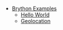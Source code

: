 - [Brython Examples](https://brython.info/gallery/gallery_en.html)
    - [Hello World](https://brython.info/gallery/hello.html)
    - [Geolocation](https://brython.info/gallery/geo.html)
